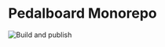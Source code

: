 # Pedalboard Monorepo

![Build and publish](https://github.com/mbarzeev/pedalboard/actions/workflows/npm-publish.yml/badge.svg)
